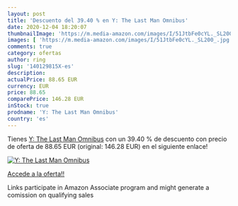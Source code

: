 ```yaml
---
layout: post
title: 'Descuento del 39.40 % en Y: The Last Man Omnibus'
date: 2020-12-04 18:20:07
thumbnailImage: 'https://m.media-amazon.com/images/I/51JtbFe0cYL._SL200_.jpg'
images: [ 'https://m.media-amazon.com/images/I/51JtbFe0cYL._SL200_.jpg' ]
comments: true
category: ofertas
author: ring
slug: '140129815X-es'
description:
actualPrice: 88.65 EUR
currency: EUR
price: 88.65
comparePrice: 146.28 EUR
inStock: true
prodname: 'Y: The Last Man Omnibus'
country: 'es'
---
```


Tienes [Y: The Last Man Omnibus](https://www.amazon.es/dp/140129815X/?tag=tolees-21) con un 39.40 % de descuento con precio de oferta de 88.65 EUR (original: 146.28 EUR) en el siguiente enlace!

[![Y: The Last Man Omnibus](https://m.media-amazon.com/images/I/51JtbFe0cYL._SL200_.jpg)](https://www.amazon.es/dp/140129815X/?tag=tolees-21)

[Accede a la oferta!!](https://www.amazon.es/dp/140129815X/?tag=tolees-21)

Links participate in Amazon Associate program and might generate a comission on qualifying sales


